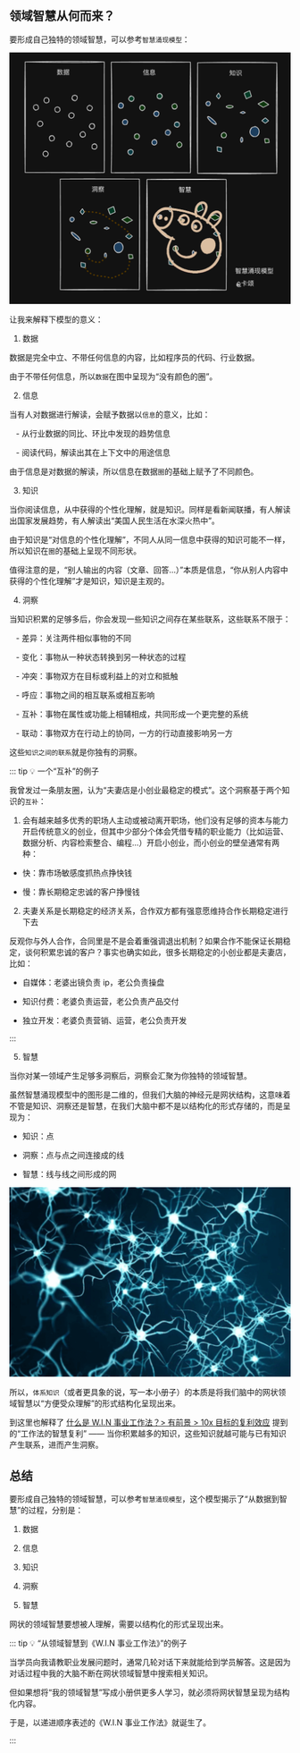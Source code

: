 ## 领域智慧从何而来？

要形成自己独特的领域智慧，可以参考`智慧涌现模型`：

![智慧涌现模型](/imgs/wisdom.jpg)

让我来解释下模型的意义：

1. 数据

数据是完全中立、不带任何信息的内容，比如程序员的代码、行业数据。

由于不带任何信息，所以`数据`在图中呈现为“没有颜色的圈”。

2. 信息

当有人对数据进行解读，会赋予数据以`信息`的意义，比如：

&nbsp;&nbsp; - 从行业数据的同比、环比中发现的趋势信息

&nbsp;&nbsp; - 阅读代码，解读出其在上下文中的用途信息

由于信息是对数据的解读，所以信息在数据`圈`的基础上赋予了不同颜色。

3. 知识

当你阅读信息，从中获得的个性化理解，就是知识。同样是看新闻联播，有人解读出国家发展趋势，有人解读出“美国人民生活在水深火热中”。

由于知识是“对信息的个性化理解”，不同人从同一信息中获得的知识可能不一样，所以知识在`圈`的基础上呈现不同形状。

值得注意的是，“别人输出的内容（文章、回答...）”本质是信息，“你从别人内容中获得的个性化理解”才是知识，知识是主观的。

4. 洞察

当知识积累的足够多后，你会发现一些知识之间存在某些联系，这些联系不限于：

&nbsp;&nbsp; - 差异：关注两件相似事物的不同

&nbsp;&nbsp; - 变化：事物从一种状态转换到另一种状态的过程

&nbsp;&nbsp; - 冲突：事物双方在目标或利益上的对立和抵触

&nbsp;&nbsp; - 呼应：事物之间的相互联系或相互影响

&nbsp;&nbsp; - 互补：事物在属性或功能上相辅相成，共同形成一个更完整的系统

&nbsp;&nbsp; - 联动：事物双方在行动上的协同，一方的行动直接影响另一方

这些`知识之间的联系`就是你独有的洞察。

::: tip :bulb: 一个“互补”的例子

我曾发过一条朋友圈，认为“夫妻店是小创业最稳定的模式”。这个洞察基于两个知识的`互补`：

1. 会有越来越多优秀的职场人主动或被动离开职场，他们没有足够的资本与能力开启传统意义的创业，但其中少部分个体会凭借专精的职业能力（比如运营、数据分析、内容检索整合、编程...）开启小创业，而小创业的壁垒通常有两种：

- 快：靠市场敏感度抓热点挣快钱

- 慢：靠长期稳定忠诚的客户挣慢钱

2. 夫妻关系是长期稳定的经济关系，合作双方都有强意愿维持合作长期稳定进行下去

反观你与外人合作，合同里是不是会着重强调退出机制？如果合作不能保证长期稳定，谈何积累忠诚的客户？事实也确实如此，很多长期稳定的小创业都是夫妻店，比如：

- 自媒体：老婆出镜负责 ip，老公负责操盘

- 知识付费：老婆负责运营，老公负责产品交付

- 独立开发：老婆负责营销、运营，老公负责开发

:::

5. 智慧

当你对某一领域产生足够多洞察后，洞察会汇聚为你独特的领域智慧。

虽然智慧涌现模型中的图形是二维的，但我们大脑的神经元是网状结构，这意味着不管是知识、洞察还是智慧，在我们大脑中都不是以结构化的形式存储的，而是呈现为：

- 知识：点

- 洞察：点与点之间连接成的线

- 智慧：线与线之间形成的网

![大脑神经元](/imgs/nerve.png)

所以，`体系知识`（或者更具象的说，写一本小册子）的本质是将我们脑中的网状领域智慧以“方便受众理解”的形式结构化呈现出来。

到这里也解释了 [什么是 W.I.N 事业工作法？> 有前景 > 10x 目标的复利效应](/docs/1-3_what_is_win#_1-10x-目标的复利效应) 提到的“工作法的智慧复利” —— 当你积累越多的知识，这些知识就越可能与已有知识产生联系，进而产生洞察。

## 总结

要形成自己独特的领域智慧，可以参考`智慧涌现模型`，这个模型揭示了“从数据到智慧”的过程，分别是：

1. 数据

2. 信息

3. 知识

4. 洞察

5. 智慧

网状的领域智慧要想被人理解，需要以结构化的形式呈现出来。

::: tip :bulb: “从领域智慧到《W.I.N 事业工作法》”的例子

当学员向我请教职业发展问题时，通常几轮对话下来就能给到学员解答。这是因为对话过程中我的大脑不断在网状领域智慧中搜索相关知识。

但如果想将“我的领域智慧”写成小册供更多人学习，就必须将网状智慧呈现为结构化内容。

于是，以递进顺序表述的《W.I.N 事业工作法》就诞生了。

:::
